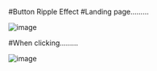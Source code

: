 #Button Ripple Effect 
#Landing page.........


![image](https://user-images.githubusercontent.com/81670997/169236977-d9ea950d-78e9-4d4a-89ed-6b9f67be3438.png)

#When clicking.........

![image](https://user-images.githubusercontent.com/81670997/169237360-e31b333b-380c-49a4-84a8-a62f6a18b01c.png)
